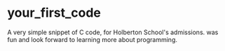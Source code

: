 # your_first_code
A very simple snippet of C code, for Holberton School's admissions.
was fun and look forward to learning more about programming.
